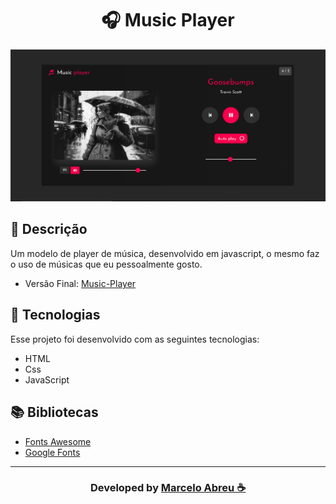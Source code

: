 <h1 align="center">
   🎧 Music Player
</h1>

<img src="img/ScreenshotSite.png">

## 📝 Descrição

Um modelo de player de música, desenvolvido em javascript, o mesmo faz o uso de músicas que eu pessoalmente gosto.

- Versão Final: [Music-Player](https://marcelo-abreeu.github.io/Music-Player/)

## 🚀 Tecnologias

Esse projeto foi desenvolvido com as seguintes tecnologias:

- HTML
- Css
- JavaScript

## 📚 Bibliotecas

- [Fonts Awesome](https://fontawesome.com/)
- [Google Fonts](https://fonts.google.com/)


-----

<h3 align="center"> Developed by <a href="#">Marcelo Abreu ☕</a></h3>
